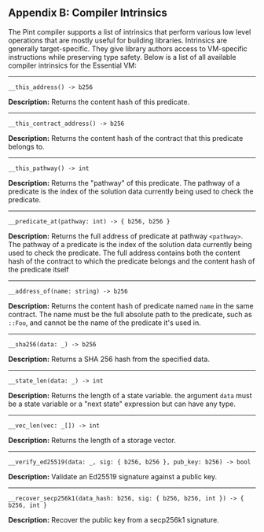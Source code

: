 ## Appendix B: Compiler Intrinsics

The Pint compiler supports a list of intrinsics that perform various low level operations that are
mostly useful for building libraries. Intrinsics are generally target-specific. They give library
authors access to VM-specific instructions while preserving type safety. Below is a list of all
available compiler intrinsics for the Essential VM:

---

```pint
__this_address() -> b256
```

**Description:** Returns the content hash of this predicate.

---

```pint
__this_contract_address() -> b256
```

**Description:** Returns the content hash of the contract that this predicate belongs to.

---

```pint
__this_pathway() -> int
```

**Description:** Returns the "pathway" of this predicate. The pathway of a predicate is the index of
the solution data currently being used to check the predicate.

---

```pint
__predicate_at(pathway: int) -> { b256, b256 }
```

**Description:** Returns the full address of predicate at pathway `<pathway>`. The pathway of a
predicate is the index of the solution data currently being used to check the predicate. The full
address contains both the content hash of the contract to which the predicate belongs and the
content hash of the predicate itself

---

```pint
__address_of(name: string) -> b256
```

**Description:** Returns the content hash of predicate named `name` in the same contract. The name
must be the full absolute path to the predicate, such as `::Foo`, and cannot be the name of the
predicate it's used in.

---

```pint
__sha256(data: _) -> b256
```

**Description:** Returns a SHA 256 hash from the specified data.

---

```pint
__state_len(data: _) -> int
```

**Description:** Returns the length of a state variable. the argument `data` must be a state
variable or a "next state" expression but can have any type.

---

```pint
__vec_len(vec: _[]) -> int
```

**Description:** Returns the length of a storage vector.

---

```pint
__verify_ed25519(data: _, sig: { b256, b256 }, pub_key: b256) -> bool
```

**Description:** Validate an Ed25519 signature against a public key.

---

```pint
__recover_secp256k1(data_hash: b256, sig: { b256, b256, int }) -> { b256, int }
```

**Description:** Recover the public key from a secp256k1 signature.

